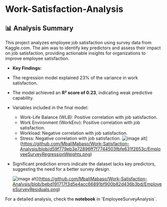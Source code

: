 # Work-Satisfaction-Analysis

## 📊 Analysis Summary
This project analyzes employee job satisfaction using survey data from Kaggle.com. The aim was to identify key predictors and assess their impact
on job satisfaction, providing actionable insights for organizations to improve employee satisfaction.

- **Key Findings:**
- The regression model explained 23% of  the variance in work satisfaction. 
  
- The model achieved an **R² score of 0.23**, indicating weak predictive capability.
  
- Variables included in the final model:
   - Work-Life Balance (WLB): Positive correlation with job satisfaction.
   - Work Environment (WorkEnv): Positive correlation with job satisfaction.
   - Workload: Negative correlation with job satisfaction.
   - Stress: Negative correlation with job satisfaction.
     ![image alt]([)](https://github.com/MbaliMabaso/Work-Satisfaction-Analysis/blob/d59f779eb3e72896ff7f7744503fbfe631f2653c/EmployeeSurveyRegressionWeights.png)
     
- Significant prediction errors indicate the dataset lacks key predictors, suggesting the need for a better survey design.

  ![image alt]([)](https://github.com/MbaliMabaso/Work-Satisfaction-Analysis/blob/bebd191717f3d5e4acc66891bf900b82d436b3bd/EmployeeSurveyResiduals.png)
  
For a detailed analysis, check the **notebook** in 'EmployeeSurveyAnalysis`.[
](https://github.com/MbaliMabaso/Work-Satisfaction-Analysis/blob/8b29a30bb04a7fff014805aa607b194bab7e97d9/EmployeeSurveyAnalysis.ipynb)

